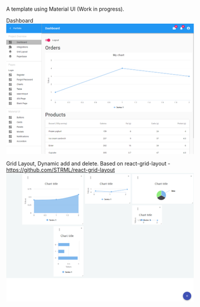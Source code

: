 # 
A template using Material UI (Work in progress).

Dashboard
![alt text](https://github.com/nywooz/Dashy/blob/master/src/img/Capture.PNG)

Grid Layout, Dynamic add and delete. Based on react-grid-layout - https://github.com/STRML/react-grid-layout 
![alt text](https://github.com/nywooz/Dashy/blob/master/src/img/Capture2.PNG)


